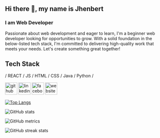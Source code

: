 ## Hi there 👋, my name is Jhenbert
### I am Web Developer
Passionate about web development and eager to learn, I'm a beginner web developer looking for opportunities to grow. With a solid foundation in the below-listed tech stack, I'm committed to delivering high-quality work that meets your needs. Let's create something great together!

## Tech Stack
/ REACT / JS / HTML / CSS / Java / Python /



[<img src='https://cdn.jsdelivr.net/npm/simple-icons@3.0.1/icons/github.svg' alt='github' height='40'>](https://github.com/jhenbertgit)  [<img src='https://cdn.jsdelivr.net/npm/simple-icons@3.0.1/icons/linkedin.svg' alt='linkedin' height='40'>](https://www.linkedin.com/in/jhenbert-villamucho-24b38825b/)  [<img src='https://cdn.jsdelivr.net/npm/simple-icons@3.0.1/icons/facebook.svg' alt='facebook' height='40'>](https://www.facebook.com/jhenvil)  [<img src='https://cdn.jsdelivr.net/npm/simple-icons@3.0.1/icons/icloud.svg' alt='website' height='40'>](https://jhenbert.com)  

[![Top Langs](https://github-readme-stats.vercel.app/api/top-langs/?username=jhenbertgit)](https://github.com/anuraghazra/github-readme-stats)

![GitHub stats](https://github-readme-stats.vercel.app/api?username=jhenbertgit&show_icons=true&count_private=true)  

![GitHub metrics](https://metrics.lecoq.io/jhenbertgit)  

![GitHub streak stats](https://streak-stats.demolab.com/?user=jhenbertgit)
